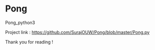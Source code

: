 # Pong
Pong_python3

Project link : https://github.com/SurajOUW/Pong/blob/master/Pong.py

Thank you for reading !
